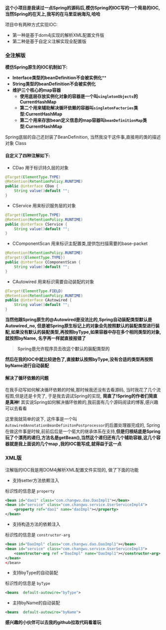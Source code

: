 **这个小项目是我读过一点Spring的源码后,模仿Spring的IOC写的一个简易的IOC,当然Spring的在天上,我写的在马里亚纳海沟,哈哈**

项目中有两种方式实现IOC:
* 第一种是基于dom4j实现的解析XML配置文件版 
* 第二种是基于自定义注解实现全配置版

### 全注解版
**模仿Spring原生的IOC机制如下:**

* **Interface类型的beanDefinition不会被实例化****
* **String类型的beanDefinition不会被实例化**
* **维护三个核心的map容器**
    * **使用底层存放实例化对象的容器是一个叫`singletonObjects`的CurrentHashMap**
    * **第二个用来辅助解决循环依赖的容器叫`singletonFactories`类型:CurrentHashMap**
    * **第二个用来存放bean定义信息的map容器叫`beanDefinitionMap`类型:CurrentHashMap**

Spring底层的自己还封装了BeanDefinition, 当然我没干这件事,直接用的类的描述对象 Class

#### 自定义了四种注解如下:
* CDao 用于标识持久层的对象
```java
@Target(ElementType.TYPE)
@Retention(RetentionPolicy.RUNTIME)
public @interface CDao {
    String value()default "";
}
```
* CService 用来标识服务层的对象
```java
@Target(ElementType.TYPE)
@Retention(RetentionPolicy.RUNTIME)
public @interface CService {
    String value()default "";
}
```
* CComponentScan 用来标识主配置类,提供包扫描需要的base-packet
```java
@Retention(RetentionPolicy.RUNTIME)
@Target({ElementType.TYPE})
public @interface CComponentScan {
    String value()default "";
}
```
* CAutowired 用来标识需要自动装配的对象
```java
@Target(ElementType.FIELD)
@Retention(RetentionPolicy.RUNTIME)
public @interface CAutowired {
    String value()default "";
}
```

**当然他跟Spring原生的@Autowired是没法比的,Spring自动装配类型默认是Autowired_no, 但是被Spring原生标记上的对象会先按照默认的装配类型进行装配,如果没有默认的装配类型,再按照byType,如果容器中存在多个相同类型的对象,就按照byName, 名字再一样就直接报错了**

> **Spring是允许程序员去改这个默认的装配类型的**

**然后在我的IOC中就比较逊色了,直接默认按照byType,没有合适的类型再按照byName进行自动装配**

#### 解决了循环依赖的问题

在我手动写如何解决循环依赖的时候,那时候我还没有去看源码, 当时我花了几个流程图,但是还是卡壳了, 于是我去调试Spring的实现, **简直了!Spring的作者们简直是真神!**
其实说Spring如何解决循环依赖的,我前面有几个源码阅读的博客,感兴趣可以去看看

这里我就简单的说下, 这件事是一个叫`AutowiredAnnotationBeanDefinitonPostprocessor`的后置处理器完成的, Spring在做这件事是时候,前前后后是一个偌大的继承体系在支持,**但是归根结底是Spring玩了个漂亮的递归,方法名是getBean(),当然这个递归还有几个辅助容器,这几个容器就是我上面说的几个map ,我的IOC能写成,就得益于这一点**


### XML版

注解版的IOC我是用DOM4j解析XML配置文件实现的, 做了下面的功能
* 支持setter方法依赖注入

标识性的信息是 `property`
```xml
<bean id="dao1" class="com.changwu.dao.DaoImpl1"></bean>
<bean id="service" class="com.changwu.service.UserServiceImpl4">
    <property ref="dao1" name="daoImpl"></property>
</bean>
```

* 支持构造方法的依赖注入

标识性的信息是 `constructor-arg`
```xml
<bean id="DaoImpl" class="com.changwu.dao.DaoImpl1"></bean>
<bean id="service" class="com.changwu.service.UserServiceImpl3">
    <constructor-arg ref ="DaoImpl" name="DaoImpl1"></constructor-arg>
</bean>
</bean>
```

* 支持byType的自动装配

标识性的信息是 `byType`
```xml
<beans  default-autowire="byType">
```

* 主持byName的自动装配
```xml
<beans  default-autowire="byName">
```

**感兴趣的小伙伴可以去我的github拉取代码看着玩**